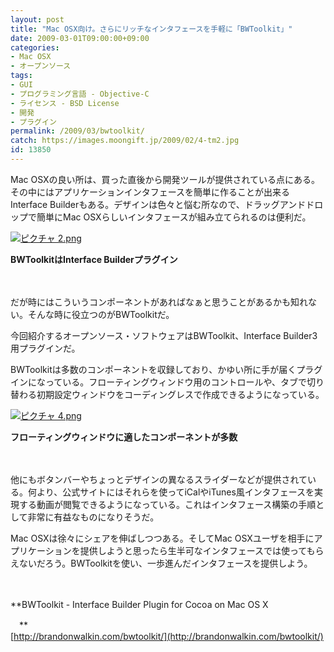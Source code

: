 ```yaml
---
layout: post
title: "Mac OSX向け。さらにリッチなインタフェースを手軽に「BWToolkit」"
date: 2009-03-01T09:00:00+09:00
categories:
- Mac OSX
- オープンソース
tags: 
- GUI
- プログラミング言語 - Objective-C
- ライセンス - BSD License
- 開発
- プラグイン
permalink: /2009/03/bwtoolkit/
catch: https://images.moongift.jp/2009/02/4-tm2.jpg
id: 13850
---
```

Mac OSXの良い所は、買った直後から開発ツールが提供されている点にある。その中にはアプリケーションインタフェースを簡単に作ることが出来るInterface Builderもある。デザインは色々と悩む所なので、ドラッグアンドドロップで簡単にMac OSXらしいインタフェースが組み立てられるのは便利だ。

  

[![ピクチャ 2.png](https://images.moongift.jp/2009/02/2-tm4.jpg)](https://images.moongift.jp/2009/02/210.png)  
  
**BWToolkitはInterface Builderプラグイン**

  

　

  

だが時にはこういうコンポーネントがあればなぁと思うことがあるかも知れない。そんな時に役立つのがBWToolkitだ。

  

今回紹介するオープンソース・ソフトウェアはBWToolkit、Interface Builder3用プラグインだ。

  
<!--more-->

BWToolkitは多数のコンポーネントを収録しており、かゆい所に手が届くプラグインになっている。フローティングウィンドウ用のコントロールや、タブで切り替わる初期設定ウィンドウをコーディングレスで作成できるようになっている。

  

[![ピクチャ 4.png](https://images.moongift.jp/2009/02/4-tm2.jpg)](https://images.moongift.jp/2009/02/44.png)  
  
**フローティングウィンドウに適したコンポーネントが多数**

  

　

  

他にもボタンバーやちょっとデザインの異なるスライダーなどが提供されている。何より、公式サイトにはそれらを使ってiCalやiTunes風インタフェースを実現する動画が閲覧できるようになっている。これはインタフェース構築の手順として非常に有益なものになりそうだ。

  

Mac OSXは徐々にシェアを伸ばしつつある。そしてMac OSXユーザを相手にアプリケーションを提供しようと思ったら生半可なインタフェースでは使ってもらえないだろう。BWToolkitを使い、一歩進んだインタフェースを提供しよう。

  

　

  

**BWToolkit - Interface Builder Plugin for Cocoa on Mac OS X  
  
　**  
  [http://brandonwalkin.com/bwtoolkit/](http://brandonwalkin.com/bwtoolkit/)

  
